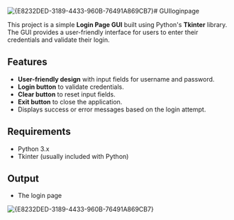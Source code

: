 ![{E8232DED-3189-4433-960B-76491A869CB7}](https://github.com/user-attachments/assets/20b64de1-3e9a-46d5-8a3b-fe4372aaa2eb)# GUIloginpage

This project is a simple **Login Page GUI** built using Python's **Tkinter** library. The GUI provides a user-friendly interface for users to enter their credentials and validate their login.

## Features
- **User-friendly design** with input fields for username and password.
- **Login button** to validate credentials.
- **Clear button** to reset input fields.
- **Exit button** to close the application.
- Displays success or error messages based on the login attempt.

## Requirements
- Python 3.x
- Tkinter (usually included with Python)
## Output
- The login page

![{E8232DED-3189-4433-960B-76491A869CB7}](https://github.com/user-attachments/assets/09144670-368c-400d-9eff-3cad03107cad)

